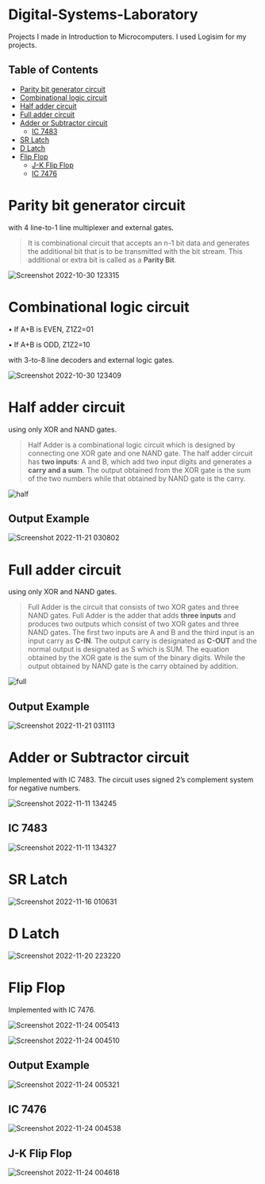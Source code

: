 # Digital-Systems-Laboratory
Projects I made in Introduction to Microcomputers. I used Logisim for my projects.

## Table of Contents

- [Parity bit generator circuit](#parity-bit-generator-circuit)
- [Combinational logic circuit](#combinational-logic-circuit)
- [Half adder circuit](#half-adder-circuit)
- [Full adder circuit](#full-adder-circuit)
- [Adder or Subtractor circuit](#adder-or-subtractor-circuit)
  - [IC 7483](#ic-7483)
- [SR Latch](#sr-latch)
- [D Latch](#d-latch)
- [Flip Flop](#flip-flop)
  - [J-K Flip Flop](#j-k-flip-flop)
  - [IC 7476](#ic-7476)

# Parity bit generator circuit 

with 4 line-to-1 line multiplexer and external gates.

> It is combinational circuit that accepts an n-1 bit data and generates the additional bit that is to be transmitted with the bit stream. This additional or extra bit is called as a **Parity Bit**.

![Screenshot 2022-10-30 123315](https://user-images.githubusercontent.com/102357822/198871889-6bed9be5-871e-4ebf-9d15-d30d03c5389d.png)


# Combinational logic circuit

•	If A+B is EVEN, Z1Z2=01

•	If A+B is ODD, Z1Z2=10

with 3-to-8 line decoders and external logic gates.

![Screenshot 2022-10-30 123409](https://user-images.githubusercontent.com/102357822/198871891-021ccaf9-9ff0-4d1e-8487-094647c7471e.png)


# Half adder circuit

using only XOR and NAND gates.

> Half Adder is a combinational logic circuit which is designed by connecting one XOR gate and one NAND gate. The half adder circuit has **two inputs**: A and B, which add two input digits and generates a **carry and a sum**. The output obtained from the XOR gate is the sum of the two numbers while that obtained by NAND gate is the carry. 

![half](https://user-images.githubusercontent.com/102357822/200165800-b05408c4-f2a9-45da-b6f1-233abed289df.png)

## Output Example
![Screenshot 2022-11-21 030802](https://user-images.githubusercontent.com/102357822/202934254-eac21488-5ed9-4655-a823-cf25f36b9c3b.png)


# Full adder circuit

using only XOR and NAND gates.

> Full Adder is the circuit that consists of two XOR gates and three NAND gates. Full Adder is the adder that adds **three inputs** and produces two outputs which consist of two XOR gates and three NAND gates. The first two inputs are A and B and the third input is an input carry as **C-IN**. The output carry is designated as **C-OUT** and the normal output is designated as S which is SUM. The equation obtained by the XOR gate is the sum of the binary digits. While the output obtained by NAND gate is the carry obtained by addition. 

![full](https://user-images.githubusercontent.com/102357822/200165823-4236fc2b-4dc1-4796-bfea-26961be6cf0a.png)

## Output Example
![Screenshot 2022-11-21 031113](https://user-images.githubusercontent.com/102357822/202934267-83126154-8757-4ff8-8fc4-ea46a6af8a9a.png)

# Adder or Subtractor circuit

Implemented with IC 7483. The circuit uses signed 2’s complement system for negative numbers.

![Screenshot 2022-11-11 134245](https://user-images.githubusercontent.com/102357822/201324524-5f1fd0f6-2e65-4ad7-b457-082f58582702.png)


## IC 7483

![Screenshot 2022-11-11 134327](https://user-images.githubusercontent.com/102357822/201324534-f5353036-8632-4389-ad8b-4e45257f3479.png)


# SR Latch

![Screenshot 2022-11-16 010631](https://user-images.githubusercontent.com/102357822/202035456-1b56413c-2d04-4556-80f9-35cafc80aad0.png)


# D Latch
![Screenshot 2022-11-20 223220](https://user-images.githubusercontent.com/102357822/202933342-d42412d2-a8c7-42c1-8e72-eb844a060ffd.png)


# Flip Flop

Implemented with IC 7476.

![Screenshot 2022-11-24 005413](https://user-images.githubusercontent.com/102357822/203652472-81623066-eb37-460c-a7f1-a37f59596334.png)


![Screenshot 2022-11-24 004510](https://user-images.githubusercontent.com/102357822/203652529-053a7a57-2328-4529-80f6-9265ce6e4090.png)

## Output Example
![Screenshot 2022-11-24 005321](https://user-images.githubusercontent.com/102357822/203652489-b8117994-0bea-4657-9cc0-92a7f6e09abc.png)

## IC 7476
![Screenshot 2022-11-24 004538](https://user-images.githubusercontent.com/102357822/203652615-53ac8ac8-222a-404a-9af1-96ba79ae8c1e.png)

## J-K Flip Flop
![Screenshot 2022-11-24 004618](https://user-images.githubusercontent.com/102357822/203652709-99c21b5d-023f-4740-acec-19c9d3468fcb.png)
